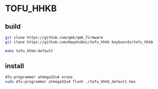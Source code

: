 # TOFU_HHKB

## build
```bash
git clone https://github.com/qmk/qmk_firmware
git clone https://github.com/HayatoDoi/tofu_hhkb keyboards/tofu_hhkb

make tofu_hhkb:default
```

## install
```bash
dfu-programmer atmega32u4 erase
sudo dfu-programmer atmega32u4 flash ./tofu_hhkb_default.hex
```